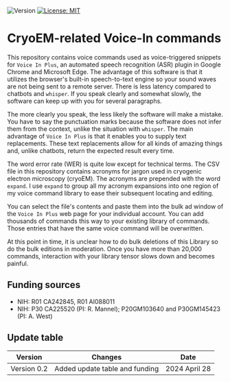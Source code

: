 ![Version](https://img.shields.io/static/v1?label=cryoem-voice-in&message=0.1&color=brightcolor)
[![License: MIT](https://img.shields.io/badge/License-MIT-blue.svg)](https://opensource.org/licenses/MIT)


# CryoEM-related Voice-In commands

This repository contains voice commands used as voice-triggered snippets for `Voice In Plus`, an automated speech recognition (ASR) plugin in Google Chrome and Microsoft Edge. 
The advantage of this software is that it utilizes the browser's built-in speech-to-text engine so your sound waves are not being sent to a remote server.
There is less latency compared to chatbots and `whisper`.
If you speak clearly and somewhat slowly, the software can keep up with you for several paragraphs.

The more clearly you speak, the less likely the software will make a mistake.
You have to say the punctuation marks because the software does not infer them from the context, unlike the situation with `whisper`.
The main advantage of `Voice In Plus` is that it enables you to supply text replacements.
These text replacements allow for all kinds of amazing things and, unlike chatbots, return the expected result every time.

The word error rate (WER) is quite low except for technical terms.
The CSV file in this repository contains acronyms for jargon used in cryogenic electron microscopy (cryoEM).
The acronyms are prepended with the word `expand`.
I use `expand` to group all my acronym expansions into one region of my voice command library to ease their subsequent locating and editing.

You can select the file's contents and paste them into the bulk ad window of the `Voice In Plus` web page for your individual account.
You can add thousands of commands this way to your existing library of commands.
Those entries that have the same voice command will be overwritten.

At this point in time, it is unclear how to do bulk deletions of this Library so do the bulk editions in moderation.
Once you have more than 20,000 commands, interaction with your library tensor slows down and becomes painful.

## Funding sources

- NIH: R01 CA242845, R01 AI088011
- NIH: P30 CA225520 (PI: R. Mannel); P20GM103640 and P30GM145423 (PI: A. West)

## Update table

|Version      | Changes                                                                                                                                    | Date                 |
|:-----------:|:------------------------------------------------------------------------------------------------------------------------------------------:|:--------------------:|
| Version 0.2 |  Added update table  and funding                                                                                                           | 2024 April 28        |

